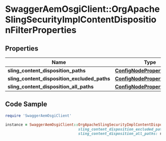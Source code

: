 # SwaggerAemOsgiClient::OrgApacheSlingSecurityImplContentDispositionFilterProperties

## Properties

Name | Type | Description | Notes
------------ | ------------- | ------------- | -------------
**sling_content_disposition_paths** | [**ConfigNodePropertyArray**](ConfigNodePropertyArray.md) |  | [optional] 
**sling_content_disposition_excluded_paths** | [**ConfigNodePropertyArray**](ConfigNodePropertyArray.md) |  | [optional] 
**sling_content_disposition_all_paths** | [**ConfigNodePropertyBoolean**](ConfigNodePropertyBoolean.md) |  | [optional] 

## Code Sample

```ruby
require 'SwaggerAemOsgiClient'

instance = SwaggerAemOsgiClient::OrgApacheSlingSecurityImplContentDispositionFilterProperties.new(sling_content_disposition_paths: null,
                                 sling_content_disposition_excluded_paths: null,
                                 sling_content_disposition_all_paths: null)
```


